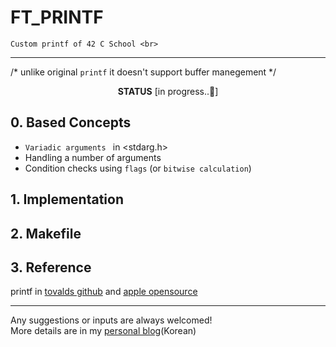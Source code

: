 # FT_PRINTF

    Custom printf of 42 C School <br>
---
/* unlike original `printf` it doesn't support buffer manegement */<br>

<center><b>STATUS</b> [in progress..🤨]</center>

## 0. Based Concepts
 - `Variadic arguments ` in <stdarg.h>
 - Handling a number of arguments
 - Condition checks using `flags` (or `bitwise calculation`)

## 1. Implementation

## 2. Makefile

## 3. Reference
printf in [tovalds github](https://github.com/torvalds/linux/blob/master/arch/x86/boot/printf.c) and [apple opensource](https://opensource.apple.com/source/xnu/xnu-201/osfmk/kern/printf.c.auto.html)

---
Any suggestions or inputs are always welcomed! <br>
More details are in my [personal blog](https://velog.io/@ilp-sys)(Korean)
